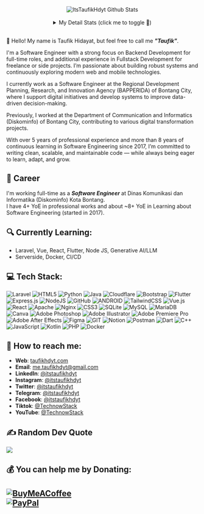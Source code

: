 <div align="center">
  <img src="https://github-readme-stats.vercel.app/api?username=ItsTaufikHdyt&show_icons=true&theme=dracula" alt="ItsTaufikHdyt Github Stats">
  <br><br>
  <details>
    <summary>My Detail Stats (click me to toggle 👀)</summary>
    <br>
    <p><img src="https://github-readme-stats.vercel.app/api/top-langs/?username=ItsTaufikHdyt&theme=algolia&hide_border=true&langs_count=5" alt="Most used languages" /></p>
    <p><img src="https://github-readme-streak-stats.herokuapp.com/?user=ItsTaufikHdyt&theme=algolia" alt="Stat Streak" /></p>
    <p><img src="https://github-profile-trophy.vercel.app/?username=ItsTaufikHdyt&theme=algolia&margin-w=5&margin-h=5" alt="Github Trophy" /></p>
  </details>
</div>

<br>

👋 Hello! My name is Taufik Hidayat, but feel free to call me ***"Taufik"***.

I'm a Software Engineer with a strong focus on Backend Development for full-time roles, and additional experience in Fullstack Development for freelance or side projects. I’m passionate about building robust systems and continuously exploring modern web and mobile technologies.

I currently work as a Software Engineer at the Regional Development Planning, Research, and Innovation Agency (BAPPERIDA) of Bontang City, where I support digital initiatives and develop systems to improve data-driven decision-making.

Previously, I worked at the Department of Communication and Informatics (Diskominfo) of Bontang City, contributing to various digital transformation projects.

With over 5 years of professional experience and more than 8 years of continuous learning in Software Engineering since 2017, I’m committed to writing clean, scalable, and maintainable code — while always being eager to learn, adapt, and grow.

## 💼 Career
I'm working full-time as a ***Software Engineer*** at Dinas Komunikasi dan Informatika (Diskominfo) Kota Bontang.  
I have 4+ YoE in professional works and about ~8+ YoE in Learning about Software Engineering (started in 2017).

## 🔍 Currently Learning:
- Laravel, Vue, React, Flutter, Node JS, Generative AI/LLM
- Serverside, Docker, CI/CD

## 💻 Tech Stack:
![Laravel](https://img.shields.io/badge/laravel-%23FF2D20.svg?style=flat&logo=laravel&logoColor=white) ![HTML5](https://img.shields.io/badge/html5-%23E34F26.svg?style=flat&logo=html5&logoColor=white) ![Python](https://img.shields.io/badge/python-3670A0?style=flat&logo=python&logoColor=ffdd54) ![Java](https://img.shields.io/badge/java-%23ED8B00.svg?style=flat&logo=java&logoColor=white) ![Cloudflare](https://img.shields.io/badge/Cloudflare-F38020?style=flat&logo=Cloudflare&logoColor=white) ![Bootstrap](https://img.shields.io/badge/bootstrap-%23563D7C.svg?style=flat&logo=bootstrap&logoColor=white) ![Flutter](https://img.shields.io/badge/Flutter-%2302569B.svg?style=flat&logo=Flutter&logoColor=white) ![Express.js](https://img.shields.io/badge/express.js-%23404d59.svg?style=flat&logo=express&logoColor=%2361DAFB) ![NodeJS](https://img.shields.io/badge/node.js-6DA55F?style=flat&logo=node.js&logoColor=white) ![GitHub](https://img.shields.io/badge/GitHub-%23121011.svg?style=flat&logo=github&logoColor=white) ![ANDROID](https://img.shields.io/badge/android-%2320232a.svg?style=flat&logo=android&logoColor=%a4c639) ![TailwindCSS](https://img.shields.io/badge/tailwindcss-%2338B2AC.svg?style=flat&logo=tailwind-css&logoColor=white) ![Vue.js](https://img.shields.io/badge/vuejs-%2335495e.svg?style=flat&logo=vuedotjs&logoColor=%234FC08D) ![React](https://img.shields.io/badge/react-%2320232a.svg?style=flat&logo=react&logoColor=%2361DAFB) ![Apache](https://img.shields.io/badge/apache-%23D42029.svg?style=flat&logo=apache&logoColor=white) ![Nginx](https://img.shields.io/badge/nginx-%23009639.svg?style=flat&logo=nginx&logoColor=white) ![CSS3](https://img.shields.io/badge/css3-%231572B6.svg?style=flat&logo=css3&logoColor=white) ![SQLite](https://img.shields.io/badge/sqlite-%2307405e.svg?style=flat&logo=sqlite&logoColor=white) ![MySQL](https://img.shields.io/badge/mysql-%2300f.svg?style=flat&logo=mysql&logoColor=white) ![MariaDB](https://img.shields.io/badge/MariaDB-003545?style=flat&logo=mariadb&logoColor=white) ![Canva](https://img.shields.io/badge/Canva-%2300C4CC.svg?style=flat&logo=Canva&logoColor=white) ![Adobe Photoshop](https://img.shields.io/badge/adobephotoshop-%2331A8FF.svg?style=flat&logo=adobephotoshop&logoColor=white) ![Adobe Illustrator](https://img.shields.io/badge/adobeillustrator-%23FF9A00.svg?style=flat&logo=adobeillustrator&logoColor=white) ![Adobe Premiere Pro](https://img.shields.io/badge/Adobe%20Premiere%20Pro-9999FF.svg?style=flat&logo=Adobe%20Premiere%20Pro&logoColor=white) ![Adobe After Effects](https://img.shields.io/badge/Adobe%20After%20Effects-9999FF.svg?style=flat&logo=Adobe%20After%20Effects&logoColor=white) ![Figma](https://img.shields.io/badge/figma-%23F24E1E.svg?style=flat&logo=figma&logoColor=white) ![GIT](https://img.shields.io/badge/Git-fc6d26?style=flat&logo=git&logoColor=white) ![Notion](https://img.shields.io/badge/Notion-%23000000.svg?style=flat&logo=notion&logoColor=white) ![Postman](https://img.shields.io/badge/Postman-FF6C37?style=flat&logo=postman&logoColor=white) ![Dart](https://img.shields.io/badge/dart-%230175C2.svg?style=flat&logo=dart&logoColor=white) ![C++](https://img.shields.io/badge/c++-%2300599C.svg?style=flat&logo=c%2B%2B&logoColor=white) ![JavaScript](https://img.shields.io/badge/javascript-%23323330.svg?style=flat&logo=javascript&logoColor=%23F7DF1E) ![Kotlin](https://img.shields.io/badge/kotlin-%230095D5.svg?style=flat&logo=kotlin&logoColor=white) ![PHP](https://img.shields.io/badge/php-%23777BB4.svg?style=flat&logo=php&logoColor=white) ![Docker](https://img.shields.io/badge/docker-%230db7ed.svg?style=flat&amp;logo=docker&amp;logoColor=white)

## 🚀 How to reach me:
- **Web**: [taufikhdyt.com](https://taufikhdyt.com)  
- **Email**: [me.taufikhdyt@gmail.com](mailto:me.taufikhdyt@gmail.com)  
- **LinkedIn**: [@itstaufikhdyt](https://www.linkedin.com/in/ItsTaufikHdyt)  
- **Instagram**: [@itstaufikhdyt](https://www.instagram.com/itstaufikhdyt)  
- **Twitter**: [@itstaufikhdyt](https://twitter.com/itstaufikhdyt)  
- **Telegram**: [@itstaufikhdyt](https://t.me/ItsTaufikHdyt)  
- **Facebook**: [@itstaufikhdyt](https://facebook.com/itstaufikhdyt)  
- **Tiktok**: [@TechnowStack](https://tiktok.com/@technowstack)  
- **YouTube**: [@TechnowStack](https://www.youtube.com/Technowstack)  

## ✍️ Random Dev Quote
![](https://quotes-github-readme.vercel.app/api?type=horizontal&theme=radical)

## 💰 You can help me by Donating:
[![BuyMeACoffee](https://img.shields.io/badge/Buy%20Me%20a%20Coffee-ffdd00?style=for-the-badge&logo=buy-me-a-coffee&logoColor=black)](https://buymeacoffee.com/taufikhdyt)  
[![PayPal](https://img.shields.io/badge/PayPal-00457C?style=for-the-badge&logo=paypal&logoColor=white)](https://paypal.me/ItsTaufikHdyt)  
---
